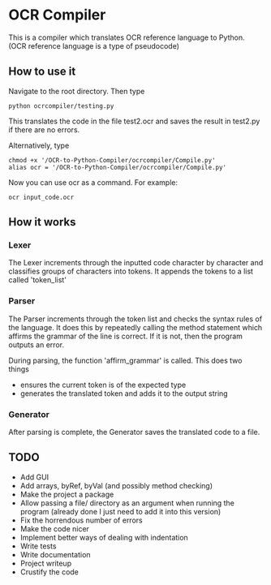 # OCR Compiler
This is a compiler which translates OCR reference language to Python. (OCR reference language is a type of pseudocode)

## How to use it
Navigate to the root directory. Then type

    python ocrcompiler/testing.py

This translates the code in the file test2.ocr and saves the result in test2.py if there are no errors.

Alternatively, type 
    
    chmod +x '/OCR-to-Python-Compiler/ocrcompiler/Compile.py'
    alias ocr = '/OCR-to-Python-Compiler/ocrcompiler/Compile.py'

Now you can use ocr as a command. For example:

    ocr input_code.ocr

## How it works
### Lexer
The Lexer increments through the inputted code character by character and classifies groups of characters into tokens.
It appends the tokens to a list called 'token_list'
### Parser
The Parser increments through the token list and checks the syntax rules of the language.
It does this by repeatedly calling the method statement which affirms the grammar of the line is correct.
If it is not, then the program outputs an error.

During parsing, the function 'affirm_grammar' is called. This does two things
- ensures the current token is of the expected type
- generates the translated token and adds it to the output string
### Generator
After parsing is complete, the Generator saves the translated code to a file.

## TODO
- Add GUI
- Add arrays, byRef, byVal (and possibly method checking)
- Make the project a package
- Allow passing a file/ directory as an argument when running the program (already done I just need to add it into this version)
- Fix the horrendous number of errors
- Make the code nicer
- Implement better ways of dealing with indentation
- Write tests
- Write documentation
- Project writeup
- Crustify the code
